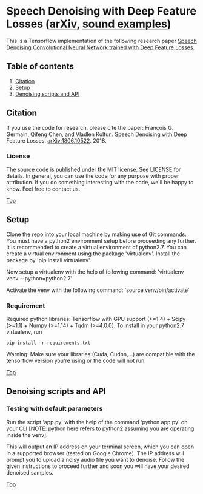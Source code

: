 <a name="top"></a>
#  Speech Denoising with Deep Feature Losses ([arXiv](https://arxiv.org/abs/1806.10522), [sound examples](https://ccrma.stanford.edu/~francois/SpeechDenoisingWithDeepFeatureLosses/))
This is a Tensorflow implementation of the following research paper [Speech Denoising Convolutional Neural Network trained with Deep Feature Losses](https://arxiv.org/abs/1806.10522).

<!-- Contact: [François Germain](mailto:francois@ccrma.stanford.edu) -->

## Table of contents
1. [Citation](#citation)
2. [Setup](#setup)
3. [Denoising scripts and API](#scripts)
<!-- 4. [Models](#models)
5. [Noisy data](#data)
6. [Deep feature loss](#feature-loss)
7. [Notes](#notes)
8. [SoX installation instructions](#sox-install) -->

<a name="citation"></a>
## Citation
If you use the code for research, please cite the paper:
François G. Germain, Qifeng Chen, and Vladlen Koltun. Speech Denoising with Deep Feature Losses. [arXiv:1806.10522](https://arxiv.org/abs/1806.10522). 2018.

### License
The source code is published under the MIT license. See [LICENSE](./LICENCE) for details. In general, you can use the code for any purpose with proper attribution. If you do something interesting with the code, we'll be happy to know. Feel free to contact us.

[Top](#top)

<a name="setup"></a>
## Setup
Clone the repo into your local machine by making use of Git commands. You must have a python2 environment setup before proceeding any further. It is recommended to create a virtual environment of python2.7. You can create a virtual environment using the package 'virtualenv'. Install the package by 'pip install virtualenv'.

Now setup a virtualenv with the help of following command:
'virtualenv venv --python=python2.7'

Activate the venv with the following command:
'source venv/bin/activate'

### Requirement
Required python libraries: Tensorflow with GPU support (>=1.4) + Scipy (>=1.1) + Numpy (>=1.14) + Tqdm (>=4.0.0). To install in your python2.7 virtualenv, run

`pip install -r requirements.txt`

Warning: Make sure your libraries (Cuda, Cudnn,...) are compatible with the tensorflow version you're using or the code will not run.

<!-- Required software (for resampling): [SoX](http://sox.sourceforge.net/) ([Installation instructions](#sox-install)) -->

<!-- **Important note:** _At the moment, this algorithm requires using **32-bit floating-point** audio files to perform correctly_. You can use sox to convert your file. To convert `audiofile.wav` to 32-bit floating-point audio at 16kHz sampling rate, run:

`sox audiofile.wav -r 16000 -b 32 -e float audiofile-float.wav`

Tested in Ubuntu + Intel i7 CPU + Nvidia Titan X (Pascal) with Cuda (>=8.0) and CuDNN (>=5.0). CPU mode should also work with minor changes. -->

<!-- ### Quick start (testing)

For a quick testing, you can download the default validation data by running:

`./download_sedata_onlyval.sh`

followed by:

`python senet_infer.py`

The denoised files will be stored in the folder _dataset/valset_noisy\_denoised/_, with the same name as the corresponding source files in _dataset/valset_noisy/_.

### Default data download

In order to run our algorithm with default parameters, you need to download the noisy dataset from Edinburgh DataShare (see below). The dataset can be automatically downloaded and pre-processed (i.e. resampled at 16kHz) by running the script

`./download_sedata.sh`

To download only the testing data, you can run the reduced script:

`./download_sedata_onlyval.sh`

### Using custom data

If you want to use your own data for _testing_, you need to put all the .wav files in a single folder.

If you want to use your own data for _training_, you need to put your data in a single top folder. In that folder, you should have 4 individual folders:

- _trainset\_noisy/_ (for the noisy speech training files),
- _trainset\_clean/_ (for the ground truth clean speech training files),
- _valset\_noisy/_ (for the noisy validation files), and
- _valset\_clean/_ (for the noisy validation files).

The validation folders may be empty but they must exist. Matching files in the corresponding noisy and clean folders must have the same name.

The audio data *must be sampled at 16kHz* (you can resample your data using SoX - see download\_data.sh for an example). -->

[Top](#top)

## Denoising scripts and API <a name="scripts"></a>

### Testing with default parameters

Run the script 'app.py' with the help of the command 'python app.py' on your CLI [NOTE: python here refers to python2 assuming you are operating inside the venv].

This will output an IP address on your terminal screen, which you can open in a supported browser (tested on Google Chrome). The IP address will prompt you to upload a noisy audio file you want to denoise. Follow the given instructions to proceed further and soon you will have your desired denoised samples.
<!-- Once you've downloaded in the script download_data.sh, you can directly process the testing dataset by running

`python senet_infer.py`

The denoised files will be stored in the folder _dataset/valset_noisy\_denoised/_, with the same name as the corresponding source files in _dataset/valset_noisy/_.

In our configuration, the algorithm allocates ~5GB of memory on the GPU for training. Running the code as is on GPUs with less memory may fail.

### Testing with custom data and/or denoising model

If you have custom testing data (_formatted as described above_) stored in a folder _foldername/_ and/or a custom denoising model *with names* _se\_model.ckpt.*_ stored in a folder _model\_folder/_, you can test that model on that data by running:

`python senet_infer.py -d folder_name -m model_folder`

The denoised files will be stored in the folder _folder\_name\_denoised/_, with the same name as the corresponding source files.

Warning: At this time, when using a custom model, you must make sure that the system parameters in senet\_infer.py match the ones used in the stored denoising model or the code won't run properly (if running at all).

### Training with default parameters

Once you've downloaded in the script download_data.sh, you can directly train a model using the training dataset by running

`python senet_train.py`

The trained model will be stored in the root folder with the names _se\_model.ckpt.*_.

In our configuration, the algorithm allocates ~5GB of memory on the GPU for training. Running the code as is on GPUs with less memory may fail.

### Training with custome data and/or feature loss model

If you have custom training data (_formatted as described above_) stored in a folder _foldername/_ and/or a custom feature loss model *with names* _loss\_model.ckpt.*_ stored in a folder _loss\_folder/_, you can train a speech denoising model on that data using that feature loss model by running:

`python senet_train.py -d folder_name -l loss_folder -o out_folder`

The trained model will be stored in folder _out\_folder/_ (default is root folder) with the names _se\_model.ckpt.*_.

Warning: At this time, when using a custom loss model, you must make sure that the system parameters in senet\_train.py match the ones used in the stored loss model or the code won't run properly (if running at all). -->

[Top](#top)

<!-- <a name="models"></a>
## Models

The deep feature loss network graph and parameters are stored in the models/loss\_model.ckpt.* files.

The denoising network graph and parameters are stored in the models/se\_model.ckpt.* files.
This model was trained following the procedure described in our associated paper. The current training script se\_train.py is parameterized in such a way that an identical training procedure as in our associated paper would be performed on the specified training dataset.

[Top](#top)

 <a name="data"></a>
## Noisy data

The data used to train and test our system is available publicly on the Edinburgh DataShare website at [https://datashare.is.ed.ac.uk/handle/10283/2791](https://datashare.is.ed.ac.uk/handle/10283/2791). Information on how the dataset is constructed can be found in [Valentini-Botinhao et al., 2016](https://www.research.ed.ac.uk/portal/files/26581510/SSW9_Cassia_1.pdf). The dataset was used without alteration except for resampling at 16kHz.

[Top](#top)

<a name="feature-loss"></a>
## Deep feature loss training

We also provide scripts to (re-)train the loss model. As of know, using the two classification tasks described in our paper is hard-coded.

### Data

Our feature loss network is trained on the _acoustic scene classification_ and _domestic audio tagging_ tasks of the [DCASE 2016 Challenge(https://www.cs.tut.fi/sgn/arg/dcase2016/). Downloading and pre-processing (i.e., downsampling to 16kHz) the corresponding data can be done by running the script:

`./download_lossdata.sh`

Warning: The training script expects the data at the locations set in the downloading script.

[Top](#top)

### Training script

Once the data is downloaded, you can (re-)train a deep feature loss model by running:

`python lossnet_train.py`

The loss model is stored in the root folder by default. A custom output directory for loss model can be specified as:

`python lossnet_train.py -o out_folder`

[Top](#top) -->

<!-- <a name="notes"></a>
## Notes

 * Currently, the download scripts are only provided for UNIX-like systems (Linux & Mac OSX). If you plan on running our algorithm on Windows, please contact us and/or download and resample the data "by hand".

* Currently, dilation for 1-D layers is not properly implemented in the Tensorflow [slim library](https://github.com/tensorflow/tensorflow/tree/master/tensorflow/contrib/slim) we use. The functions _signal\_to\_dilated_ and _dilated\_to\_signal in helper.py allows to transform a 1-D layer into an interlaced 2-D layer such that undilated convolution on the 2-D layer is equivalent to dilated convolution on the 1-D layer.

[Top](#top)

<a name="sox-install"></a>
## SoX installation instructions

The latest version of SoX can be found on their SourceForge page at [https://sourceforge.net/projects/sox/files/sox/](https://sourceforge.net/projects/sox/files/sox/) (Go to the folder corresponding to the latest version). Below are additional details regarding the installations for many common operating systems.

### Linux

#### Ubuntu

As of June 13, 2018, SoX can be installed from the Ubuntu repositories by running in a terminal:

`sudo apt-get install sox`

#### Fedora

As of June 13, 2018, SoX can be installed from the Fedora repositories by running in a terminal:

`sudo yum install sox`

### Mac OSX

#### Homebrew

If you have Homebrew installed, just run in a terminal:

`brew install sox`

#### Macports

If you have Macports installed, just run in a terminal:

`port install sox`

You may need to run the command with root priviledges, in which case, run in a terminal:

`sudo port install sox`

#### Pre-compiled version

SoX provides a pre-compiled executable for Mac OSX. You can download it at [https://sourceforge.net/projects/sox/files/sox/14.4.2/sox-14.4.2-macosx.zip/download](https://sourceforge.net/projects/sox/files/sox/14.4.2/sox-14.4.2-macosx.zip/download).

Then unzip the downloaded archive and move the extracted folder to your _Applications_ folder.

The last step is to add that folder to your path. To do so, run in a terminal:

```
cd ~
echo "" >> .bash_profile
echo "# Adding SoX to path" >> .bash_profile
echo "export PATH=\$PATH:/Applications/sox-14.4.1" >> .bash_profile
source .bash_profile
```

Warning: The executable hasn't been updated since 2015 so consider using one of the two options above instead or compile from sources if the executable fails

### Install from sources (Unix-like systems)

Download sources from the terminal using:

`wget https://sourceforge.net/projects/sox/files/sox/14.4.2/sox-14.4.2.tar.gz/download`

Un-compress the archive:

`tar -zxvf sox-14.4.2.tar.gz`

Go into the folder with the extracted files:

`cd sox-14.4.2`

Compile and install SoX:

```
./configure
make -s
make install
```

Warning: Make sure there are no space in any of the folder name on the path of the source files or the building will fail.

### Windows

Follow instructions provided [here](https://github.com/JoFrhwld/FAVE/wiki/Sox-on-Windows). If you need additional assistance, please contact us.

[Top](#top) -->

